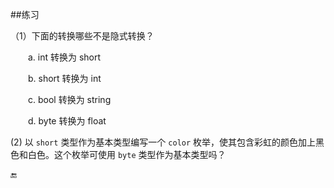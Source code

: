 ##练习

（1）下面的转换哪些不是隐式转换？

&emsp;&emsp;a. int 转换为 short

&emsp;&emsp;b. short 转换为 int

&emsp;&emsp;c. bool 转换为 string

&emsp;&emsp;d. byte 转换为 float

(2) 以 `short` 类型作为基本类型编写一个 `color` 枚举，使其包含彩虹的颜色加上黑色和白色。这个枚举可使用 `byte` 类型作为基本类型吗？
















🔚